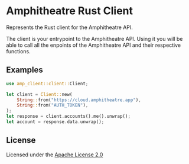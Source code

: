 # Amphitheatre Rust Client

Represents the Rust client for the Amphitheatre API.

The client is your entrypoint to the Amphitheatre API. Using it you will be
able to call all the enpoints of the Amphitheatre API and their respective functions.

## Examples

```rust
use amp_client::client::Client;

let client = Client::new(
    String::from("https://cloud.amphitheatre.app"),
    String::from("AUTH_TOKEN"),
);
let response = client.accounts().me().unwrap();
let account = response.data.unwrap();
```

## License

Licensed under the [Apache License 2.0](https://github.com/amphitheatre-app/amp-client-rust/blob/master/LICENSE)
